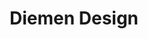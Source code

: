 ---
codehost: https://github.com/DiemenDesign
facebook: https://facebook.com/diemendesign
instagram: https://instagram.com/diemen_design
logohandle: diemendesign
sort: diemendesign
title: Diemen Design
twitter: https://x.com/diemendesign
website: https://diemen.design/
youtube: https://youtube.com/channel/UCTx4a5pEpU1VB0USpPAs7TQ
---